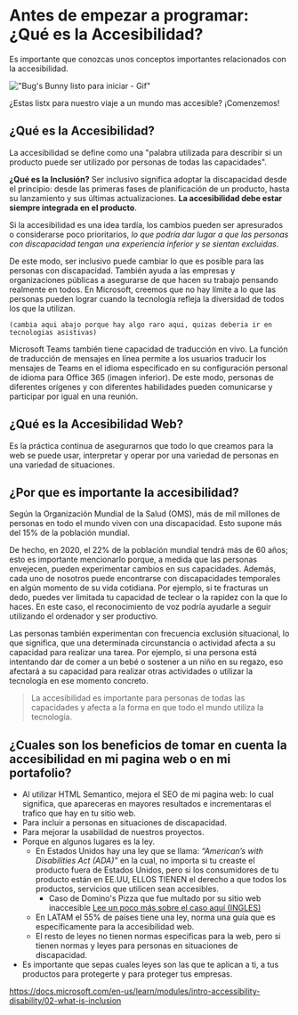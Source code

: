 # Antes de empezar a programar: ¿Qué es la Accesibilidad?
Es importante que conozcas unos conceptos importantes relacionados con la accesibilidad.

!["Bug's Bunny listo para iniciar - Gif"](https://media.giphy.com/media/QJvwBSGaoc4eI/giphy.gif) 

¿Estas listx para nuestro viaje a un mundo mas accesible? ¡Comenzemos!

## ¿Qué es la Accesibilidad?
La accesibilidad se define como una "palabra utilizada para describir si un producto puede ser utilizado por personas de todas las capacidades".

**¿Qué es la Inclusión?** Ser inclusivo significa adoptar la discapacidad desde el principio: desde las primeras fases de planificación de un producto, hasta su lanzamiento y sus últimas actualizaciones. **La accesibilidad debe estar siempre integrada en el producto**. 

Si la accesibilidad es una idea tardía, los cambios pueden ser apresurados o considerarse poco prioritarios, _lo que podría dar lugar a que las personas con discapacidad tengan una experiencia inferior y se sientan excluidas_.

De este modo, ser inclusivo puede cambiar lo que es posible para las personas con discapacidad. También ayuda a las empresas y organizaciones públicas a asegurarse de que hacen su trabajo pensando realmente en todos. En Microsoft, creemos que no hay límite a lo que las personas pueden lograr cuando la tecnología refleja la diversidad de todos los que la utilizan.
 
    (cambia aqui abajo porque hay algo raro aqui, quizas deberia ir en tecnologias asistivas)
Microsoft Teams también tiene capacidad de traducción en vivo. La función de traducción de mensajes en línea permite a los usuarios traducir los mensajes de Teams en el idioma especificado en su configuración personal de idioma para Office 365 (imagen inferior). De este modo, personas de diferentes orígenes y con diferentes habilidades pueden comunicarse y participar por igual en una reunión.

## ¿Qué es la Accesibilidad Web?
 Es la práctica continua de asegurarnos que todo lo que creamos para la web se puede usar, interpretar y operar por una variedad de personas en una variedad de situaciones.

## ¿Por que es importante la accesibilidad?
Según la Organización Mundial de la Salud (OMS), más de mil millones de personas en todo el mundo viven con una discapacidad. Esto supone más del 15% de la población mundial. 

De hecho, en 2020, el 22% de la población mundial tendrá más de 60 años; esto es importante mencionarlo porque, a medida que las personas envejecen, pueden experimentar cambios en sus capacidades. Además, cada uno de nosotros puede encontrarse con discapacidades temporales en algún momento de su vida cotidiana. 
    Por ejemplo, si te fracturas un dedo, puedes ver limitada tu capacidad de teclear o la rapidez con la que lo haces. En este caso, el reconocimiento de voz podría ayudarle a seguir utilizando el ordenador y ser productivo. 
    
Las personas también experimentan con frecuencia exclusión situacional, lo que significa, que una determinada circunstancia o actividad afecta a su capacidad para realizar una tarea. Por ejemplo, si una persona está intentando dar de comer a un bebé o sostener a un niño en su regazo, eso afectará a su capacidad para realizar otras actividades o utilizar la tecnología en ese momento concreto. 

> La accesibilidad es importante para personas de todas las capacidades y afecta a la forma en que todo el mundo utiliza la tecnología.

## ¿Cuales son los beneficios de tomar en cuenta la accesibilidad en mi pagina web o en mi portafolio?
- Al utilizar HTML Semantico, mejora el SEO de mi pagina web: lo cual significa, que apareceras en mayores resultados e incrementaras el trafico que hay en tu sitio web.
-	Para incluir a personas en situaciones de discapacidad.
-	Para mejorar la usabilidad de nuestros proyectos.
-	Porque en algunos lugares es la ley.
    - En Estados Unidos hay una ley que se llama: _“American’s with Disabilities Act (ADA)”_ en la cual, no importa si tu creaste el producto fuera de Estados Unidos, pero si los consumidores de tu producto están en EE.UU, ELLOS TIENEN el derecho a que todos los productos, servicios que utilicen sean accesibles.  
        -	Caso de Domino's Pizza que fue multado por su sitio web inaccesible [Lee un poco más sobre el caso aquí (INGLES)](https://www.cnbc.com/2019/10/07/dominos-supreme-court.html) 
    - En LATAM el 55% de países tiene una ley, norma una guía que es específicamente para la accesibilidad web.
    - El resto de leyes no tienen normas especificas para la web, pero si tienen normas y leyes para personas en situaciones de discapacidad. 
- Es importante que sepas cuales leyes son las que te aplican a ti, a tus productos para protegerte y para proteger tus empresas. 

https://docs.microsoft.com/en-us/learn/modules/intro-accessibility-disability/02-what-is-inclusion